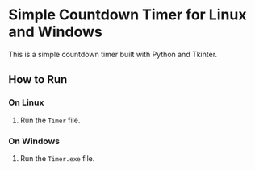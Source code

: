# Simple Countdown Timer for Linux and Windows

This is a simple countdown timer built with Python and Tkinter.

## How to Run

### On Linux
1. Run the `Timer` file.

### On Windows
1. Run the `Timer.exe` file.
